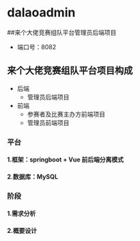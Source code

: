 # dalaoadmin

##来个大佬竞赛组队平台管理员后端项目
   - 端口号：8082
   
   
## 来个大佬竞赛组队平台项目构成
- 后端
    - 管理员后端项目
- 前端
    - 参赛者及比赛主办方前端项目
    - 管理员前端项目


### 平台
#### 1.框架：springboot + Vue 前后端分离模式
#### 2.数据库：MySQL

### 阶段 
#### 1.需求分析
#### 2.概要设计